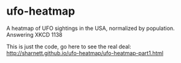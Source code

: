 ufo-heatmap
===========

A heatmap of UFO sightings in the USA, normalized by population. Answering XKCD 1138

This is just the code, go here to see the real deal: http://sharnett.github.io/ufo-heatmap/ufo-heatmap-part1.html
